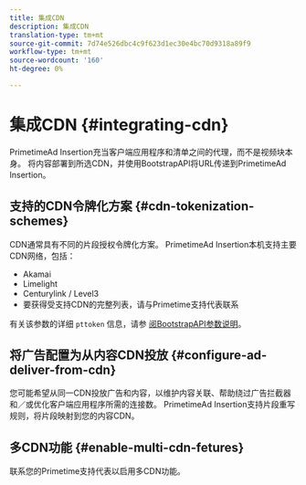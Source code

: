```yaml
---
title: 集成CDN
description: 集成CDN
translation-type: tm+mt
source-git-commit: 7d74e526dbc4c9f623d1ec30e4bc70d9318a89f9
workflow-type: tm+mt
source-wordcount: '160'
ht-degree: 0%

---
```



# 集成CDN {#integrating-cdn}

PrimetimeAd Insertion充当客户端应用程序和清单之间的代理，而不是视频块本身。 将内容部署到所选CDN，并使用BootstrapAPI将URL传递到PrimetimeAd Insertion。<!-- For integration details, see [Supported CDNs](supported-cdns.md).-->

## 支持的CDN令牌化方案 {#cdn-tokenization-schemes}

CDN通常具有不同的片段授权令牌化方案。 PrimetimeAd Insertion本机支持主要CDN网络，包括：

* Akamai
* Limelight
* Centurylink / Level3
* 要获得受支持CDN的完整列表，请与Primetime支持代表联系

有关该参数的详细 `pttoken` 信息，请参 [阅BootstrapAPI参数说明](/help/dynamic-ad-insertion/msapi-topics/ms-getting-started/ms-api-query-params.md)。

## 将广告配置为从内容CDN投放 {#configure-ad-deliver-from-cdn}

您可能希望从同一CDN投放广告和内容，以维护内容关联、帮助绕过广告拦截器和／或优化客户端应用程序所需的连接数。 PrimetimeAd Insertion支持片段重写规则，将片段映射到您的内容CDN。

<!--## Increase start-up performance with your CDN {#increase-startup-performance}

For more information, see [Optimizing start-up](optimize-video-startup-time.md).-->

## 多CDN功能 {#enable-multi-cdn-fetures}

联系您的Primetime支持代表以启用多CDN功能。
